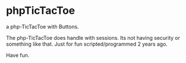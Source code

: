 # phpTicTacToe
a php-TicTacToe with Buttons. 

The php-TicTacToe does handle with sessions.
Its not having security or something like that. Just for fun scripted/programmed 2 years ago.

Have fun.

